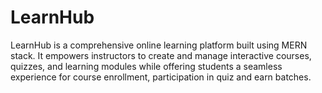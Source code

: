 # LearnHub
LearnHub is a comprehensive online learning platform built using MERN stack. It empowers instructors  to create and manage interactive courses, quizzes, and learning modules while offering students a  seamless experience for course enrollment, participation in quiz and earn batches.
